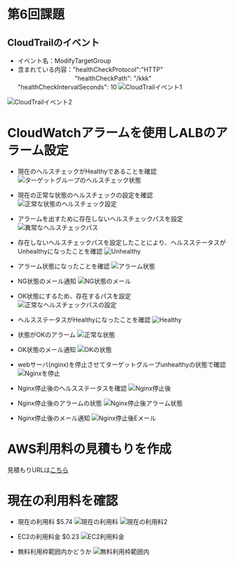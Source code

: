 # 第6回課題

## CloudTrailのイベント
* イベント名：ModifyTargetGroup 
* 含まれている内容："healthCheckProtocol":"HTTP"
　　　　　　　　　  "healthCheckPath": "/kkk"
                    "healthCheckIntervalSeconds": 10
![CloudTrailイベント1](images/lecture06/CloudTrailイベント1.png)

![CloudTrailイベント2](images/lecture06/CloudTrailイベント2.png)

# CloudWatchアラームを使用しALBのアラーム設定
* 現在のヘルスチェックがHealthyであることを確認
![ターゲットグループのヘルスチェック状態](images/lecture06/ターゲットグループのヘルスチェック状態.png)
* 現在の正常な状態のヘルスチェックの設定を確認
![正常な状態のヘルスチェック設定](images/lecture06/正常な状態のヘルスチェック設定.png)

* アラームを出すために存在しないヘルスチェックパスを設定
![異常なヘルスチェックパス](images/lecture06/異常なヘルスチェックパス.png)

* 存在しないヘルスチェックパスを設定したことにより、ヘルスステータスがUnhealthyになったことを確認
![Unhealthy](images/lecture06/Unhealthy.png)

* アラーム状態になったことを確認
![アラーム状態](images/lecture06/アラーム状態.png)

* NG状態のメール通知
![NG状態のメール](images/lecture06/NG状態のメール.png)

* OK状態にするため、存在するパスを設定
![正常なヘルスチェックパスの設定](images/lecture06/正常なヘルスチェックパスの設定.png)

* ヘルスステータスがHealthyになったことを確認
![Healthy](images/lecture06/Healthy.png)

* 状態がOKのアラーム
![正常な状態](images/lecture06/正常な状態.png)

* OK状態のメール通知
![OKの状態](images/lecture06/OKの状態.png)

* webサーバ(nginx)を停止させてターゲットグループunhealthyの状態で確認
![Nginxを停止](images/lecture06/Nginxを停止.png)

* Nginx停止後のヘルスステータスを確認
![Nginx停止後](images/lecture06/Nginx停止後.png)

* Nginx停止後のアラームの状態
![Nginx停止後アラーム状態](images/lecture06/Nginx停止後アラーム状態.png)

* Nginx停止後のメール通知
![Nginx停止後Eメール](images/lecture06/Nginx停止後Eメール.png)

# AWS利用料の見積もりを作成

見積もりURLは[こちら](https://calculator.aws/#/estimate?id=9f43cdd2b3446e9c2d466499a9c1eddf6d2660e4)

# 現在の利用料を確認
* 現在の利用料 $5.74
![現在の利用料](images/lecture06/現在の利用料.png)
![現在の利用料2](images/lecture06/現在の利用料2.png)


* EC2の利用料金 $0.23
![EC2利用料金](images/lecture06/EC2利用料金.png)

* 無料利用枠範囲内かどうか
![無料利用枠範囲内](images/lecture06/無料利用枠範囲内.png)

